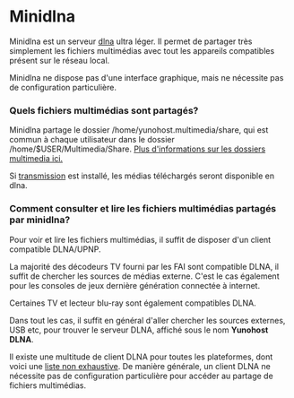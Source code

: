 # Minidlna

Minidlna est un serveur [dlna](https://fr.wikipedia.org/wiki/Digital_Living_Network_Alliance) ultra léger.
Il permet de partager très simplement les fichiers multimédias avec tout les appareils compatibles présent sur le réseau local.

Minidlna ne dispose pas d'une interface graphique, mais ne nécessite pas de configuration particulière.

### Quels fichiers multimédias sont partagés?
Minidlna partage le dossier /home/yunohost.multimedia/share, qui est commun à chaque utilisateur dans le dossier /home/$USER/Multimedia/Share.
[Plus d'informations sur les dossiers multimedia ici.](https://github.com/YunoHost-Apps/yunohost.multimedia)

Si [transmission](https://github.com/YunoHost-Apps/transmission_ynh) est installé, les médias téléchargés seront disponible en dlna.

### Comment consulter et lire les fichiers multimédias partagés par minidlna?
Pour voir et lire les fichiers multimédias, il suffit de disposer d'un client compatible DLNA/UPNP.

La majorité des décodeurs TV fourni par les FAI sont compatible DLNA, il suffit de chercher les sources de médias externe.
C'est le cas également pour les consoles de jeux dernière génération connectée à internet.

Certaines TV et lecteur blu-ray sont également compatibles DLNA.

Dans tout les cas, il suffit en général d'aller chercher les sources externes, USB etc, pour trouver le serveur DLNA, affiché sous le nom **Yunohost DLNA**.

Il existe une multitude de client DLNA pour toutes les plateformes, dont voici une [liste non exhaustive](https://en.wikipedia.org/wiki/List_of_UPnP_AV_media_servers_and_clients#UPnP_AV_clients).
De manière générale, un client DLNA ne nécessite pas de configuration particulière pour accéder au partage de fichiers multimédias.
